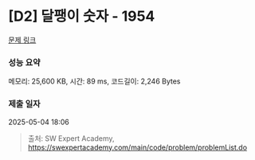 # [D2] 달팽이 숫자 - 1954 

[문제 링크](https://swexpertacademy.com/main/code/problem/problemDetail.do?contestProbId=AV5PobmqAPoDFAUq) 

### 성능 요약

메모리: 25,600 KB, 시간: 89 ms, 코드길이: 2,246 Bytes

### 제출 일자

2025-05-04 18:06



> 출처: SW Expert Academy, https://swexpertacademy.com/main/code/problem/problemList.do